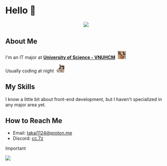 <h1> Hello 👋 </h1>

<p align="center">
    <img src="https://cc4dev.is-a.dev/assets/senko.gif">
</p>

<h2> About Me </h2>
<p> I'm an IT major at <b><a href="https://www.hcmus.edu.vn/">University of Science - VNUHCM</a></b> &nbsp;<img src="./media/cat-smile.webp" width="25px"> </p>
<p> Usually coding at night &nbsp;<img src="./media/cat-cry.webp" width="25px"> </p>

<h2> My Skills </h2>
<p> I know a little bit about front-end development, but I haven't specialized in any major area yet. </p>

<h2> How to Reach Me </h2>
<ul>
    <li> Email: <a href="takai1124@proton.me">takai1124@proton.me</a> </li>
    <li> Discord: <a href="https://discord.com/">cc.7z</a> </li>
</ul>

> [!IMPORTANT]
> ![](https://takai24.github.io/assets/miku-approved.gif)